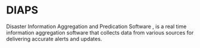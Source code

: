 # DIAPS
Disaster Information Aggregation and Predication Software , is a real time information aggregation software that collects data from various sources for delivering accurate alerts and updates.
